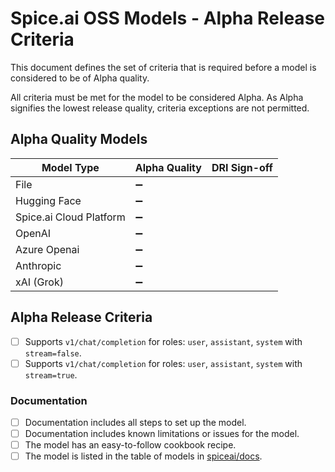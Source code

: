 # Spice.ai OSS Models - Alpha Release Criteria

This document defines the set of criteria that is required before a model is considered to be of Alpha quality.

All criteria must be met for the model to be considered Alpha. As Alpha signifies the lowest release quality, criteria exceptions are not permitted.

## Alpha Quality Models

|     Model Type          | Alpha Quality | DRI Sign-off |
| ----------------------- | ------------- | ------------ |
| File                    | ➖            |              |
| Hugging Face            | ➖            |              |
| Spice.ai Cloud Platform | ➖            |              |
| OpenAI                  | ➖            |              |
| Azure Openai            | ➖            |              |
| Anthropic               | ➖            |              |
| xAI (Grok)              | ➖            |              |

## Alpha Release Criteria

- [ ] Supports `v1/chat/completion` for roles: `user`, `assistant`, `system` with `stream=false`.
- [ ] Supports `v1/chat/completion` for roles: `user`, `assistant`, `system` with `stream=true`.

### Documentation

- [ ] Documentation includes all steps to set up the model.
- [ ] Documentation includes known limitations or issues for the model.
- [ ] The model has an easy-to-follow cookbook recipe.
- [ ] The model is listed in the table of models in [spiceai/docs](https://github.com/spiceai/docs).
